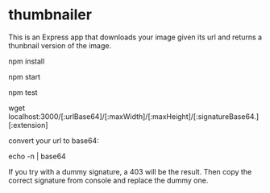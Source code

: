 # thumbnailer

This is an Express app that downloads your image given its url and returns a thunbnail version of the image.

npm install

npm start

npm test

wget localhost:3000/[:urlBase64]/[:maxWidth]/[:maxHeight]/[:signatureBase64.][:extension]


convert your url to base64:

echo -n <your url> | base64

If you try with a dummy signature, a 403 will be the result. Then copy the correct signature from 
console and replace the dummy one.

